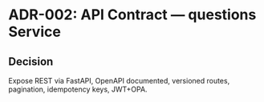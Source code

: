 # ADR-002: API Contract — questions Service
## Decision
Expose REST via FastAPI, OpenAPI documented, versioned routes, pagination, idempotency keys, JWT+OPA.
